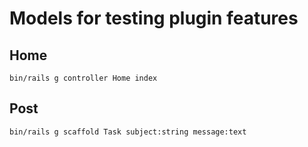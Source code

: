 Models for testing plugin features
===================================

Home
----

    bin/rails g controller Home index

Post
----

    bin/rails g scaffold Task subject:string message:text

